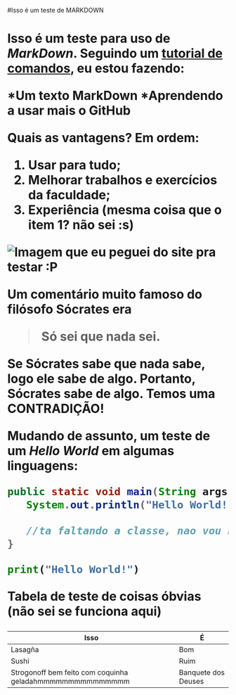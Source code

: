 #Isso é um teste de MARKDOWN <h1>

Isso é um **teste** para uso de _MarkDown_.
Seguindo um [tutorial de comandos](https://docs.pipz.com/central-de-ajuda/learning-center/guia-basico-de-markdown#open), eu estou fazendo:

*Um texto MarkDown
*Aprendendo a usar mais o GitHub

Quais as vantagens? Em ordem:
1. Usar para tudo;
2. Melhorar trabalhos e exercícios da faculdade;
3. Experiência (mesma coisa que o **item 1**? não sei :s)

![Imagem que eu peguei do site pra testar :P](https://pipz.com/static/images/blog/eddie.png)

Um comentário muito famoso do filósofo Sócrates era
>Só sei que nada sei.

Se Sócrates sabe que nada sabe, logo ele sabe de algo. Portanto, Sócrates sabe de algo.
Temos uma **CONTRADIÇÃO**!

Mudando de assunto, um teste de um _Hello World_ em algumas linguagens:

~~~java
public static void main(String args[]){
   System.out.println("Hello World!")
   
   //ta faltando a classe, nao vou botar :p
}
~~~

~~~python
print("Hello World!")
~~~

Tabela de teste de coisas óbvias (não sei se funciona aqui)

Isso                                                     |É
---------------------------------------------------------|-----
Lasagña                                                  |Bom
Sushi                                                    |Ruim
Strogonoff bem feito com coquinha geladahmmmmmmmmmmmmmmm |Banquete dos Deuses

